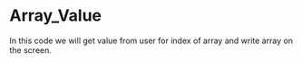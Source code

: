 # Array_Value
In this code we will get value from user for index of array
and write array on the screen.
